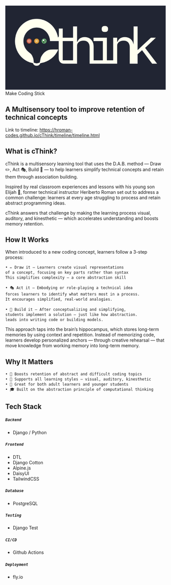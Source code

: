 ![cThink Logo](/timeline/img/cthinkreadme.png)
<br>
Make Coding Stick

## A Multisensory tool to improve retention of technical concepts
Link to timeline: https://hroman-codes.github.io/cThink/timeline/timeline.html

## What is cThink?
cThink is a multisensory learning tool that uses the D.A.B. method — Draw ✏️, Act 🎭, Build 🔧 — to help learners simplify technical concepts and retain them through association building.

Inspired by real classroom experiences and lessons with his young son Elijah 👶, former technical instructor Heriberto Roman set out to address a common challenge: learners at every age struggling to process and retain abstract programming ideas.

cThink answers that challenge by making the learning process visual, auditory, and kinesthetic — which accelerates understanding and boosts memory retention.

## How It Works
When introduced to a new coding concept, learners follow a 3-step process:

	• ✏️ Draw it – Learners create visual representations 
	of a concept, focusing on key parts rather than syntax  
	This simplifies complexity — a core abstraction skill

	• 🎭 Act it – Embodying or role-playing a technical idea 
	forces learners to identify what matters most in a process.  
	It encourages simplified, real-world analogies.

	• 🔧 Build it – After conceptualizing and simplifying,  
	students implement a solution — just like how abstraction. 
	leads into writing code or building models.

This approach taps into the brain’s hippocampus, which stores long-term memories by using context and repetition. Instead of memorizing code, learners develop personalized anchors — through creative rehearsal — that move knowledge from working memory into long-term memory.

## Why It Matters
	• 🚀 Boosts retention of abstract and difficult coding topics
	• 🧠 Supports all learning styles — visual, auditory, kinesthetic
	• 🧒 Great for both adult learners and younger students
	• 🎓 Built on the abstraction principle of computational thinking


## Tech Stack
##### ```Backend```
- Django / Python

##### ```Frontend```
- DTL
- Django Cotton
- Alpine.js
- DaisyUI
- TailwindCSS

##### ```Database```
- PostgreSQL


##### ```Testing```
- Django Test


##### ```CI/CD```
- Github Actions

##### ```Deployment```
- fly.io
